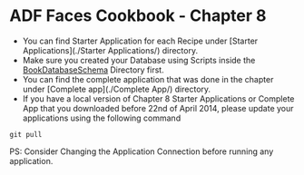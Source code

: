 # ADF Faces Cookbook - Chapter 8

-	You can find Starter Application for each Recipe under [Starter Applications](./Starter Applications/) directory.
-	Make sure you created your Database using Scripts inside the [BookDatabaseSchema](../BookDatabaseSchema/) Directory first.
-	You can find the complete application that was done in the chapter under [Complete app](./Complete App/) directory.
- If you have a local version of Chapter 8 Starter Applications or Complete App that you downloaded before 22nd of April 2014, please update your applications using the following command
```shell 
git pull 
```

PS: Consider Changing the Application Connection before running any application.

